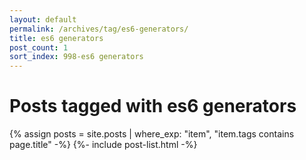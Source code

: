 ```yaml
---
layout: default
permalink: /archives/tag/es6-generators/
title: es6 generators
post_count: 1
sort_index: 998-es6 generators
---
```

<h1 class="page-heading">Posts tagged with es6 generators</h1>
{% assign posts = site.posts | where_exp: "item", "item.tags contains page.title" -%}
{%- include post-list.html -%}
